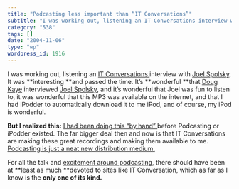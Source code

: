 ```yaml
---
title: "Podcasting less important than “IT Conversations”"
subtitle: "I was working out, listening an IT Conversations interview with [..."
category: "538"
tags: []
date: "2004-11-06"
type: "wp"
wordpress_id: 1916
---
```

I was working out, listening an [IT Conversations ](http://www.itconversations.com/)interview with [Joel Spolsky](http://www.joelonsoftware.com/). It was **interesting **and passed the time.
It’s **wonderful **that [Doug Kaye](http://www.rds.com/doug/resume.html) interviewed [Joel Spolsky](http://www.joelonsoftware.com/), and it’s wonderful that Joel was fun to listen to, it was wonderful that this MP3 was available on the internet, and that I had iPodder to automatically download it to me iPod, and of course, my iPod is wonderful.

**But I realized this:** [I had been doing this “by hand” ](/weblogs/archives/000496.html)before Podcasting or iPodder existed. The far bigger deal then and now is that IT Conversations are making these great recordings and making them available to me. [Podcasting is just a neat new distribution medium.](/weblogs/archives/000506.html)

For all the talk and [excitement around podcasting](http://doc.weblogs.com/2004/11/06#remakingRadio), there should have been at **least as much **devoted to sites like IT Conversation, which as far as I know is the **only one of its kind.**